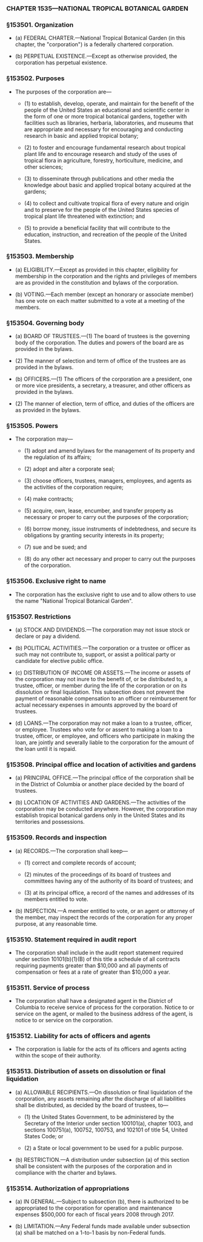 ### **CHAPTER 1535—NATIONAL TROPICAL BOTANICAL GARDEN**

### §153501. Organization
* (a) FEDERAL CHARTER.—National Tropical Botanical Garden (in this chapter, the "corporation") is a federally chartered corporation.

* (b) PERPETUAL EXISTENCE.—Except as otherwise provided, the corporation has perpetual existence.

### §153502. Purposes
* The purposes of the corporation are—

  * (1) to establish, develop, operate, and maintain for the benefit of the people of the United States an educational and scientific center in the form of one or more tropical botanical gardens, together with facilities such as libraries, herbaria, laboratories, and museums that are appropriate and necessary for encouraging and conducting research in basic and applied tropical botany;

  * (2) to foster and encourage fundamental research about tropical plant life and to encourage research and study of the uses of tropical flora in agriculture, forestry, horticulture, medicine, and other sciences;

  * (3) to disseminate through publications and other media the knowledge about basic and applied tropical botany acquired at the gardens;

  * (4) to collect and cultivate tropical flora of every nature and origin and to preserve for the people of the United States species of tropical plant life threatened with extinction; and

  * (5) to provide a beneficial facility that will contribute to the education, instruction, and recreation of the people of the United States.

### §153503. Membership
* (a) ELIGIBILITY.—Except as provided in this chapter, eligibility for membership in the corporation and the rights and privileges of members are as provided in the constitution and bylaws of the corporation.

* (b) VOTING.—Each member (except an honorary or associate member) has one vote on each matter submitted to a vote at a meeting of the members.

### §153504. Governing body
* (a) BOARD OF TRUSTEES.—(1) The board of trustees is the governing body of the corporation. The duties and powers of the board are as provided in the bylaws.

* (2) The manner of selection and term of office of the trustees are as provided in the bylaws.

* (b) OFFICERS.—(1) The officers of the corporation are a president, one or more vice presidents, a secretary, a treasurer, and other officers as provided in the bylaws.

* (2) The manner of election, term of office, and duties of the officers are as provided in the bylaws.

### §153505. Powers
* The corporation may—

  * (1) adopt and amend bylaws for the management of its property and the regulation of its affairs;

  * (2) adopt and alter a corporate seal;

  * (3) choose officers, trustees, managers, employees, and agents as the activities of the corporation require;

  * (4) make contracts;

  * (5) acquire, own, lease, encumber, and transfer property as necessary or proper to carry out the purposes of the corporation;

  * (6) borrow money, issue instruments of indebtedness, and secure its obligations by granting security interests in its property;

  * (7) sue and be sued; and

  * (8) do any other act necessary and proper to carry out the purposes of the corporation.

### §153506. Exclusive right to name
* The corporation has the exclusive right to use and to allow others to use the name "National Tropical Botanical Garden".

### §153507. Restrictions
* (a) STOCK AND DIVIDENDS.—The corporation may not issue stock or declare or pay a dividend.

* (b) POLITICAL ACTIVITIES.—The corporation or a trustee or officer as such may not contribute to, support, or assist a political party or candidate for elective public office.

* (c) DISTRIBUTION OF INCOME OR ASSETS.—The income or assets of the corporation may not inure to the benefit of, or be distributed to, a trustee, officer, or member during the life of the corporation or on its dissolution or final liquidation. This subsection does not prevent the payment of reasonable compensation to an officer or reimbursement for actual necessary expenses in amounts approved by the board of trustees.

* (d) LOANS.—The corporation may not make a loan to a trustee, officer, or employee. Trustees who vote for or assent to making a loan to a trustee, officer, or employee, and officers who participate in making the loan, are jointly and severally liable to the corporation for the amount of the loan until it is repaid.

### §153508. Principal office and location of activities and gardens
* (a) PRINCIPAL OFFICE.—The principal office of the corporation shall be in the District of Columbia or another place decided by the board of trustees.

* (b) LOCATION OF ACTIVITIES AND GARDENS.—The activities of the corporation may be conducted anywhere. However, the corporation may establish tropical botanical gardens only in the United States and its territories and possessions.

### §153509. Records and inspection
* (a) RECORDS.—The corporation shall keep—

  * (1) correct and complete records of account;

  * (2) minutes of the proceedings of its board of trustees and committees having any of the authority of its board of trustees; and

  * (3) at its principal office, a record of the names and addresses of its members entitled to vote.


* (b) INSPECTION.—A member entitled to vote, or an agent or attorney of the member, may inspect the records of the corporation for any proper purpose, at any reasonable time.

### §153510. Statement required in audit report
* The corporation shall include in the audit report statement required under section 10101(b)(1)(B) of this title a schedule of all contracts requiring payments greater than $10,000 and all payments of compensation or fees at a rate of greater than $10,000 a year.

### §153511. Service of process
* The corporation shall have a designated agent in the District of Columbia to receive service of process for the corporation. Notice to or service on the agent, or mailed to the business address of the agent, is notice to or service on the corporation.

### §153512. Liability for acts of officers and agents
* The corporation is liable for the acts of its officers and agents acting within the scope of their authority.

### §153513. Distribution of assets on dissolution or final liquidation
* (a) ALLOWABLE RECIPIENTS.—On dissolution or final liquidation of the corporation, any assets remaining after the discharge of all liabilities shall be distributed, as decided by the board of trustees, to—

  * (1) the United States Government, to be administered by the Secretary of the Interior under section 100101(a), chapter 1003, and sections 100751(a), 100752, 100753, and 102101 of title 54, United States Code; or

  * (2) a State or local government to be used for a public purpose.


* (b) RESTRICTION.—A distribution under subsection (a) of this section shall be consistent with the purposes of the corporation and in compliance with the charter and bylaws.

### §153514. Authorization of appropriations
* (a) IN GENERAL.—Subject to subsection (b), there is authorized to be appropriated to the corporation for operation and maintenance expenses $500,000 for each of fiscal years 2008 through 2017.

* (b) LIMITATION.—Any Federal funds made available under subsection (a) shall be matched on a 1-to-1 basis by non-Federal funds.